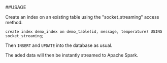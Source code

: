 ##USAGE

Create an index on an existing table using the "socket_streaming" access method.

```create index demo_index on demo_table(id, message, temperature) USING socket_streaming;```

Then ```INSERT``` and ```UPDATE``` into the database as usual.

The aded data will then be instantly streamed to Apache Spark.